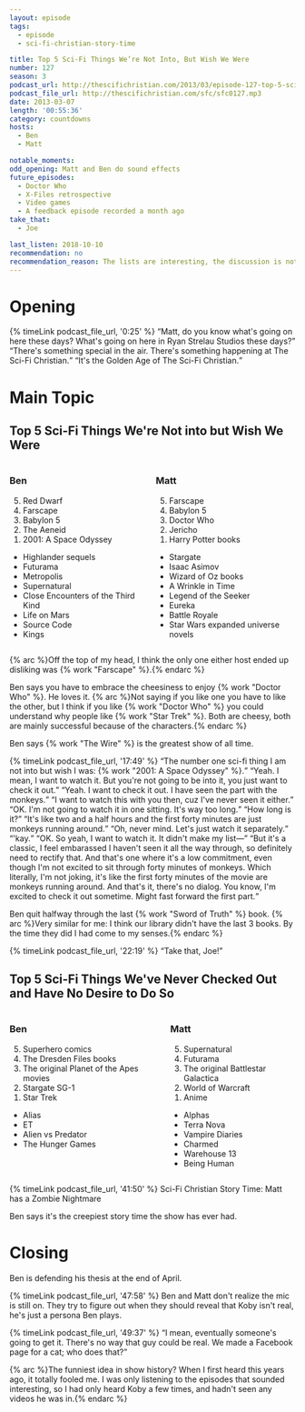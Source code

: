 ```yaml
---
layout: episode
tags:
  - episode
  - sci-fi-christian-story-time

title: Top 5 Sci-Fi Things We’re Not Into, But Wish We Were
number: 127
season: 3
podcast_url: http://thescifichristian.com/2013/03/episode-127-top-5-sci-fi-things-were-not-into-but-wish-we-were/
podcast_file_url: http://thescifichristian.com/sfc/sfc0127.mp3
date: 2013-03-07
length: '00:55:36'
category: countdowns
hosts:
  - Ben
  - Matt

notable_moments:
odd_opening: Matt and Ben do sound effects
future_episodes:
  - Doctor Who
  - X-Files retrospective
  - Video games
  - A feedback episode recorded a month ago
take_that:
  - Joe 

last_listen: 2018-10-10
recommendation: no
recommendation_reason: The lists are interesting, the discussion is not very in-depth
---
```

# Opening

<div class="quote">
  {% timeLink podcast_file_url, '0:25' %}
  <q class="ben">Matt, do you know what's going on here these days? What's going on here in Ryan Strelau Studios these days?</q>
  <q class="matt">There's something special in the air. There's something happening at The Sci-Fi Christian.</q>
  <q class="ben">It's the Golden Age of The Sci-Fi Christian.</q>
</div>


# Main Topic

<div class="top-five">
  <h2 class="has-text-centered">Top 5 Sci-Fi Things We're Not into but Wish We Were</h2>
  <div class="columns">
    <div class="column ben">
      <h3>Ben</h3>
      <ol reversed>
        <li>Red Dwarf 
        <li>Farscape 
        <li>Babylon 5
        <li>The Aeneid
        <li>2001: A Space Odyssey 
      </ol>
      <ul class="runner-ups">
        <li>Highlander sequels
        <li>Futurama 
        <li>Metropolis
        <li>Supernatural
        <li>Close Encounters of the Third Kind
        <li>Life on Mars
        <li>Source Code
        <li>Kings
      </ul>
    </div>
    <div class="column matt">
      <h3>Matt</h3>
      <ol reversed>
        <li>Farscape 
        <li>Babylon 5
        <li>Doctor Who 
        <li>Jericho
        <li>Harry Potter books
      </ol>
      <ul class="runner-ups">
        <li>Stargate
        <li>Isaac Asimov
        <li>Wizard of Oz books
        <li>A Wrinkle in Time
        <li>Legend of the Seeker 
        <li>Eureka
        <li>Battle Royale
        <li>Star Wars expanded universe novels
      </ul>
    </div>
  </div>
</div>

{% arc %}Off the top of my head, I think the only one either host ended up disliking was {% work "Farscape" %}.{% endarc %}

Ben says you have to embrace the cheesiness to enjoy {% work "Doctor Who" %}. He loves it. {% arc %}Not saying if you like one you have to like the other, but I think if you like {% work "Doctor Who" %} you could understand why people like {% work "Star Trek" %}. Both are cheesy, both are mainly successful because of the characters.{% endarc %}

Ben says {% work "The Wire" %} is the greatest show of all time.

<div class="quote">
  {% timeLink podcast_file_url, '17:49' %}
  <q class="ben">The number one sci-fi thing I am not into but wish I was: {% work "2001: A Space Odyssey" %}.</q>
  <q class="matt">Yeah. I mean, I want to watch it. But you're not going to be into it, you just want to check it out.</q>
  <q class="ben">Yeah. I want to check it out. I have seen the part with the monkeys.</q>
  <q class="matt">I want to watch this with you then, cuz I've never seen it either.</q>
  <q class="ben">OK. I'm not going to watch it in one sitting. It's way too long.</q>
  <q class="matt">How long is it?</q>
  <q class="ben">It's like two and a half hours and the first forty minutes are just monkeys running around.</q>
  <q class="matt">Oh, never mind. Let's just watch it separately.</q>
  <q class="ben">'kay.</q>
  <q class="matt">OK. So yeah, I want to watch it. It didn't make my list—</q>
  <q class="ben">But it's a classic, I feel embarassed I haven't seen it all the way through, so definitely need to rectify that. And that's one where it's a low commitment, even though I'm not excited to sit through forty minutes of monkeys. Which literally, I'm not joking, it's like the first forty minutes of the movie are monkeys running around. And that's it, there's no dialog. You know, I'm excited to check it out sometime. Might fast forward the first part.</q>
</div>

Ben quit halfway through the last {% work "Sword of Truth" %} book. {% arc %}Very similar for me: I think our library didn't have the last 3 books. By the time they did I had come to my senses.{% endarc %}

<div class="quote">
  {% timeLink podcast_file_url, '22:19' %}
  <q class="ben">Take that, Joe!</q>
</div>

<div class="top-five">
  <h2 class="has-text-centered">Top 5 Sci-Fi Things We've Never Checked Out and Have No Desire to Do So</h2>
  <div class="columns">
    <div class="column ben">
      <h3>Ben</h3>
      <ol reversed>
        <li>Superhero comics
        <li>The Dresden Files books
        <li>The original Planet of the Apes movies 
        <li>Stargate SG-1
        <li>Star Trek
      </ol>
      <ul class="runner-ups">
        <li>Alias
        <li>ET
        <li>Alien vs Predator
        <li>The Hunger Games 
      </ul>
    </div>
    <div class="column matt">
      <h3>Matt</h3>
      <ol reversed>
        <li>Supernatural
        <li>Futurama
        <li>The original Battlestar Galactica
        <li>World of Warcraft 
        <li>Anime
      </ol>
      <ul class="runner-ups">
        <li>Alphas
        <li>Terra Nova
        <li>Vampire Diaries
        <li>Charmed
        <li>Warehouse 13
        <li>Being Human
      </ul>
    </div>
  </div>
</div>

{% timeLink podcast_file_url, '41:50' %} Sci-Fi Christian Story Time: Matt has a Zombie Nightmare

Ben says it's the creepiest story time the show has ever had.



# Closing
Ben is defending his thesis at the end of April. 

{% timeLink podcast_file_url, '47:58' %} Ben and Matt don't realize the mic is still on. They try to figure out when they should reveal that Koby isn't real, he's just a persona Ben plays.

<div class="quote">
  {% timeLink podcast_file_url, '49:37' %}
  <q class="ben">I mean, eventually someone's going to get it. There's no way that guy could be real. We made a Facebook page for a cat; who does that?</q>
</div>

{% arc %}The funniest idea in show history? When I first heard this years ago, it totally fooled me. I was only listening to the episodes that sounded interesting, so I had only heard Koby a few times, and hadn't seen any videos he was in.{% endarc %}